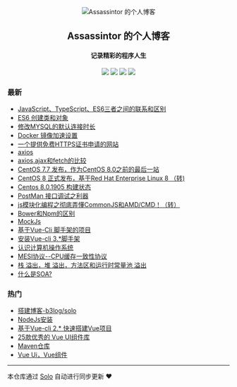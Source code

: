 <p align="center"><img alt="Assassintor 的个人博客" src="https://static.b3log.org/images/brand/solo-32.png"></p><h2 align="center">
Assassintor 的个人博客
</h2>

<h4 align="center">记录精彩的程序人生</h4>
<p align="center"><a title="Assassintor 的个人博客" target="_blank" href="https://github.com/Assassintor/solo-blog"><img src="https://img.shields.io/github/last-commit/Assassintor/solo-blog.svg?style=flat-square&color=FF9900"></a>
<a title="GitHub repo size in bytes" target="_blank" href="https://github.com/Assassintor/solo-blog"><img src="https://img.shields.io/github/repo-size/Assassintor/solo-blog.svg?style=flat-square"></a>
<a title="Solo Version" target="_blank" href="https://github.com/b3log/solo/releases"><img src="https://img.shields.io/badge/solo-3.6.5-f1e05a.svg?style=flat-square&color=blueviolet"></a>
<a title="Hits" target="_blank" href="https://github.com/b3log/hits"><img src="https://hits.b3log.org/Assassintor/solo-blog.svg"></a></p>

### 最新

* [JavaScript、TypeScript、ES6三者之间的联系和区别](https://www.viif.cn/articles/2019/09/28/1569655535273.html)
* [ES6 创建类和对象](https://www.viif.cn/articles/2019/09/28/1569635783690.html)
* [修改MYSQL的默认连接时长](https://www.viif.cn/articles/2019/09/27/1569591013444.html)
* [Docker 镜像加速设置](https://www.viif.cn/articles/2019/09/27/1569575996589.html)
* [一个提供免费HTTPS证书申请的网站](https://www.viif.cn/articles/2019/09/26/1569427855455.html)
* [axios](https://www.viif.cn/articles/2019/09/25/1569423029640.html)
* [axios,ajax和fetch的比较](https://www.viif.cn/articles/2019/09/25/1569422977695.html)
* [CentOS 7.7 发布，作为CentOS 8.0之前的最后一站](https://www.viif.cn/articles/2019/09/25/1569420798963.html)
* [CentOS 8 正式发布，基于Red Hat Enterprise Linux 8 （转)](https://www.viif.cn/articles/2019/09/25/1569420713857.html)
* [ Centos 8.0.1905 构建状态](https://www.viif.cn/articles/2019/09/25/1569420469430.html)
* [PostMan 接口调试之利器](https://www.viif.cn/articles/2019/09/25/1569387827278.html)
* [js模块化编程之彻底弄懂CommonJS和AMD/CMD！（转）](https://www.viif.cn/articles/2019/09/25/1569386937054.html)
* [Bower和Npm的区别](https://www.viif.cn/articles/2019/09/25/1569385817595.html)
* [MockJs](https://www.viif.cn/articles/2019/09/25/1569385578257.html)
* [基于Vue-Cli 脚手架的项目](https://www.viif.cn/articles/2019/09/25/1569382960429.html)
* [安装Vue-cli 3.*脚手架](https://www.viif.cn/articles/2019/09/24/1569325604173.html)
* [认识计算机操作系统](https://www.viif.cn/articles/2019/09/23/1569227262564.html)
* [MESI协议--CPU缓存一致性协议](https://www.viif.cn/articles/2019/09/23/1569226776013.html)
* [栈 溢出，堆 溢出，方法区和运行时常量池 溢出](https://www.viif.cn/articles/2019/09/23/1569226441007.html)
* [什么是SOA?](https://www.viif.cn/articles/2019/09/23/1569226165812.html)

### 热门

* [搭建博客-b3log/solo](https://www.viif.cn/articles/2019/09/23/1569210882369.html)
* [NodeJs安装](https://www.viif.cn/articles/2019/09/23/1569222313059.html)
* [基于Vue-cli 2.* 快速搭建Vue项目](https://www.viif.cn/articles/2019/09/23/1569223948462.html)
* [25款优秀的 Vue UI组件库](https://www.viif.cn/articles/2019/09/23/1569216617024.html)
* [Maven仓库](https://www.viif.cn/articles/2019/09/23/1569213055985.html)
* [Vue Ui，Vue组件](https://www.viif.cn/articles/2019/09/23/1569217906930.html)



---

本仓库通过 [Solo](https://github.com/b3log/solo) 自动进行同步更新 ❤️ 